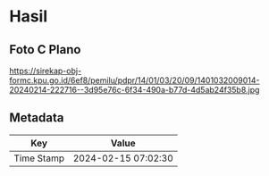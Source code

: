 # Hasil

## Foto C Plano

https://sirekap-obj-formc.kpu.go.id/6ef8/pemilu/pdpr/14/01/03/20/09/1401032009014-20240214-222716--3d95e76c-6f34-490a-b77d-4d5ab24f35b8.jpg


## Metadata

| Key        | Value               |
| ---------- | ------------------- |
| Time Stamp | 2024-02-15 07:02:30 |



